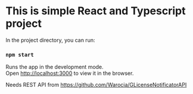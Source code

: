 # This is simple React and Typescript project

In the project directory, you can run:

### `npm start`

Runs the app in the development mode.\
Open [http://localhost:3000](http://localhost:3000) to view it in the browser.

Needs REST API from 
https://github.com/Warocia/GLicenseNotificatorAPI

